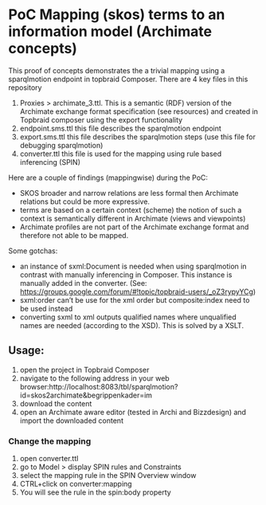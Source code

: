 # PoC Mapping (skos) terms to an information model (Archimate concepts)

This proof of concepts demonstrates the a trivial mapping using a sparqlmotion endpoint in topbraid Composer. There are 4 key files in this repository

1.	Proxies > archimate_3.ttl. This is a semantic (RDF) version of the Archimate exchange format specification (see resources) and created in Topbraid composer using the export functionality
2.	endpoint.sms.ttl this file describes the sparqlmotion endpoint 
3.	export.sms.ttl this file describes the sparqlmotion steps (use this file for debugging sparqlmotion)
4.	converter.ttl this file is used for the mapping using rule based inferencing (SPIN)

Here are a couple of findings (mappingwise) during the PoC:
-	SKOS broader and narrow relations are less formal then Archimate relations but could be more expressive.
-	terms are based on a certain context (scheme) the notion of such a context is semantically different in Archimate (views and viewpoints)
-	Archimate profiles are not part of the Archimate exchange format and therefore not able to be mapped.

Some gotchas:
-	an instance of sxml:Document is needed when using sparqlmotion in contrast with manually inferencing in Composer. This instance is manually added in the converter. (See: https://groups.google.com/forum/#!topic/topbraid-users/_oZ3rypyYCg)
-	sxml:order can’t be use for the xml order but composite:index need to be used instead
-	converting sxml to xml outputs qualified names where unqualified names are needed (according to the XSD). This is solved by a XSLT.

## Usage:
1.	open the project in Topbraid Composer 
2.	navigate to the following address in your web browser:http://localhost:8083/tbl/sparqlmotion?id=skos2archimate&begrippenkader=im
3.	download the content
4.	open an Archimate aware editor (tested in Archi and Bizzdesign) and import the downloaded content

### Change the mapping
1.	open converter.ttl
2.	go to Model > display SPIN rules and Constraints
3.	select the mapping rule in the SPIN Overview window
4.	CTRL+click on converter:mapping
5.	You will see the rule in the spin:body property
